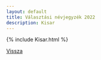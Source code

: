 ```yaml
---
layout: default
title: Választási névjegyzék 2022
description: Kisar
---
```


{% include Kisar.html %}

[Vissza](./)